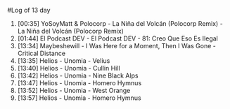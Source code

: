 #Log of 13 day

1. [00:35] YoSoyMatt & Polocorp - La Niña del Volcán (Polocorp Remix) - La Niña del Volcán (Polocorp Remix)
1. [01:44] El Podcast DEV - El Podcast DEV - 81: Creo Que Eso Es Ilegal
1. [13:34] Maybeshewill - I Was Here for a Moment, Then I Was Gone - Critical Distance
1. [13:35] Helios - Unomia - Velius
1. [13:40] Helios - Unomia - Cullin Hill
1. [13:42] Helios - Unomia - Nine Black Alps
1. [13:47] Helios - Unomia - Homero Hymnus
1. [13:52] Helios - Unomia - West Orange
1. [13:57] Helios - Unomia - Homero Hymnus

